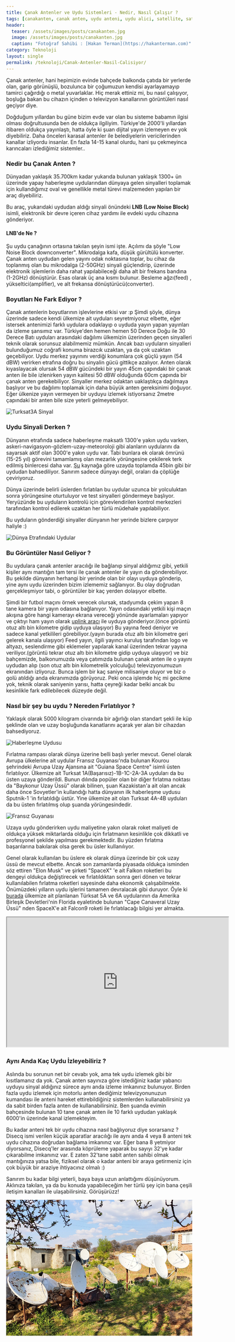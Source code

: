 ```yaml
---
title: Çanak Antenler ve Uydu Sistemleri - Nedir, Nasıl Çalışır ?
tags: [canakanten, canak anten, uydu anteni, uydu alici, satellite, satellite disk]
header:
  teaser: /assets/images/posts/canakanten.jpg
  image: /assets/images/posts/canakanten.jpg
  caption: "Fotoğraf Sahibi : [Hakan Terman](https://hakanterman.com)"
category: Teknoloji
layout: single
permalink: /teknoloji/Canak-Antenler-Nasil-Calisiyor/
---
```


Çanak antenler, hani hepimizin evinde bahçede balkonda çatıda bir yerlerde olan, garip görünüşlü, bozulunca bir çoğumuzun kendisi ayarlayamayıp tamirci çağırdığı o metal yuvarlaklar. Hiç merak ettiniz mi, bu nasıl çalışıyor, boşluğa bakan bu cihazın içinden o televizyon kanallarının görüntüleri nasıl geçiyor diye.

Doğduğum yıllardan bu güne bizim evde var olan bu sisteme babamın ilgisi olması doğrultusunda ben de oldukça ilgiliyim. Türkiye'de 2000'li yıllardan itibaren oldukça yayınlaştı, hatta öyle ki şuan dijital yayın izlemeyen ev yok diyebiliriz. Daha önceleri karasal antenler ile belediyelerin vericilerinden kanallar izliyordu insanlar. En fazla 14-15 kanal olurdu, hani şu çekmeyinca karıncaları izlediğimiz sistemler..

### Nedir bu Çanak Anten ?

Dünyadan yaklaşık 35.700km kadar yukarıda bulunan yaklaşık 1300+ ün üzerinde yapay haberleşme uydularından dünyaya gelen sinyalleri toplamak için kullandığımız oval ve genellikle metal türevi malzemeden yapılan bir araç diyebiliriz.

Bu araç, yukarıdaki uydudan aldığı sinyali önündeki **LNB (Low Noise Block)** isimli, elektronik bir devre içeren cihaz yardımı ile evdeki uydu cihazına gönderiyor.

#### LNB'de Ne ?

Şu uydu çanağının ortasına takılan şeyin ismi işte. Açılımı da şöyle "Low Noise Block downconverter". Mikrodalga kafa, düşük gürültülü konverter. Çanak anten uydudan gelen yayını odak noktasına toplar, bu cihaz da toplanmış olan bu mikrodalga (2-50GHz) sinyali güçlendirip, üzerinde elektronik işlemlerin daha rahat yapılabileceği daha alt bir frekans bandına (1-2GHz) dönüştürür. Esas olarak üç ana kısmı bulunur. Besleme ağzı(feed) , yükseltici(amplifier), ve alt frekansa dönüştürücü(converter).

### Boyutları Ne Fark Ediyor ?

Çanak antenlerin boyutlarının işlevlerine etkisi var :p Şimdi şöyle, dünya üzerinde sadece kendi ülkemize ait uyduları seyretmiyoruz elbette, eğer istersek antenimizi farklı uydulara odaklayıp o uyduda yayın yapan yayınları da izleme şansımız var. Türkiye'den hemen hemen 50 Derece Doğu ile 30 Derece Batı uyduları arasındaki dağılımı ülkemizin üzerinden geçen sinyalleri teknik olarak sorunsuz alabilmemiz mümkün. Ancak bazı uyduların sinyalleri bulunduğumuz coğrafi konuma birazcık uzaktan, ya da çok uzaktan geçebiliyor. Uydu merkez yayınını verdiği konumlara çok güçlü yayın (54 dBW) verirken etrafına doğru bu sinyalin gücü gittikçe azalıyor. Anten olarak kıyaslayacak olursak 54 dBW gücündeki bir yayın 45cm çapındaki bir çanak anten ile bile izlenirken yayın kalitesi 50 dBW olduğunda 60cm çapında bir çanak anten gerekebiliyor. Sinyaller merkez odaktan uaklaştıkça dağılmaya başlıyor ve bu dağılımı toplamak için daha büyük anten gereksinimi doğuyor. Eğer ülkenize yayın vermeyen bir uyduyu izlemek istiyorsanız 2metre çapındaki bir anten bile size yeterli gelmeyebiliyor.

![Turksat3A Sinyal](https://www.turksat.com.tr/sites/all/themes/turksat/images/UyduKapsama/T3ABati.png)

### Uydu Sinyali Derken ?

Dünyanın etrafında sadece haberleşme maksatlı 1300'e yakın uydu varken, askeri-navigasyon-gözlem-uzay-meteoroloji gibi alanların uydularını da sayarsak aktif olan 3000'e yakın uydu var. Tabi bunlara ek olarak ömrünü (15-25 yıl) görevini tamamlamış olan mezarlık yörüngesine çekilerek terk edilmiş binlercesi daha var. [Şu](http://www.celestrak.com/satcat/boxscore.php) kaynağa göre uzayda toplamda 45bin gibi bir uydudan bahsediliyor. Sanırım sadece dünyayı değil, oraları da çöplüğe çeviriyoruz.

Dünya üzerinde belirli üslerden fırlatılan bu uydular uzunca bir yolculuktan sonra yörüngesine oturtuluyor ve test sinyalleri göndermeye başlıyor. Yeryüzünde bu uyduların kontrolü için görevlendirilen kontrol merkezleri tarafından kontrol edilerek uzaktan her türlü müdehale yapılabiliyor.

Bu uyduların gönderdiği sinyaller dünyanın her yerinde bizlere çarpıyor haliyle :)

![Dünya Etrafındaki Uydular](https://i.sozcu.com.tr/wp-content/uploads/2015/12/24/pace-junk.jpg)

### Bu Görüntüler Nasıl Geliyor ?

Bu uydulara çanak antenler aracılığı ile bağlanıp sinyal aldığımız gibi, yetkili kişiler aynı mantığın tam tersi ile çanak antenler ile yayın da gönderebiliyor. Bu şekilde dünyanın herhangi bir yerinde olan bir olayı uyduya gönderip, yine aynı uydu üzerinden bizim izlememiz sağlanıyor. Bu olay doğrudan gerçekleşmiyor tabi, o görüntüler bir kaç yerden dolaşıyor elbette.

Şimdi bir futbol maçını örnek verecek olursak, stadyumda çekim yapan 8 tane kamera bir yayın odasına bağlanıyor. Yayın odasındaki yetkili kişi maçın akışına göre hangi kamerayı ekrana vereceği yönünde ayarlamaları yapıyor ve çıktıyı ham yayın olarak [uplink aracı](http://) ile uyduya gönderiyor.(önce görüntü otuz altı bin kilometre gidip uyduya ulaşıyor) Bu yayına feed deniyor ve sadece kanal yetkilileri görebiliyor.(yayın burada otuz altı bin kilometre geri gelerek kanala ulaşıyor) Feed yayın, ilgili yayıncı kuruluş tarafından logo ve altyazı, seslendirme gibi eklemeler yapılarak kanal üzerinden tekrar yayına veriliyor.(görüntü tekrar otuz altı bin kilometre gidip uyduya ulaşıyor) ve biz bahçemizde, balkonumuzda veya çatımızda bulunan çanak anten ile o yayını uydudan alıp (son otuz altı bin kilometrelik yolculuğu) televizyonumuzun ekranından izliyoruz. Bunca işlem bir kaç saniye milisaniye oluyor ve biz o golü atıldığı anda ekranımızda görüyoruz. Peki onca işlemde hiç mi gecikme yok, teknik olarak saniyenin yarısı, hatta çeyreği kadar belki ancak bu kesinlikle fark edilebilecek düzeyde değil.

### Nasıl bir şey bu uydu ? Nereden Fırlatılıyor ?

Yaklaşık olarak 5000 kilogram civarında bir ağırlığı olan standart şekli ile küp şeklinde olan ve uzay boşluğunda kanatlarını açarak yer alan bir cihazdan bahsediyoruz.

![Haberleşme Uydusu](https://i2.milimaj.com/i/milliyet/75/0x410/5c8e4f7445d2a07c10486a9e.jpg)

Fırlatma rampası olarak dünya üzerine belli başlı yerler mevcut. Genel olarak Avrupa ülkelerine ait uydular Fransız Guyanası'nda bulunan Kourou şehrindeki Avrupa Uzay Ajansına ait "Guiana Space Centre" isimli üsten fırlatılıyor.
Ülkemize ait Turksat 1A(Başarısız)-1B-1C-2A-3A uyduları da bu üsten uzaya gönderildi. Bunun dılında popüler olan bir diğer fırlatma noktası da "Baykonur Uzay Üssü" olarak bilinen, şuan Kazakistan'a ait olan ancak daha önce Sovyetler'in kullandığı hatta dünyanın ilk haberleşme uydusu Sputnik-1 'in fırlatıldığı üstür.
Yine ülkemize ait olan Turksat 4A-4B uyduları da bu üsten fırlatılmış olup şuanda yörüngesindedir.

![Fransız Guyanası](https://www.marcodilauro.com/wp-content/uploads/2015/09/MDL_GUYANNE001-1024x683.jpg)

Uzaya uydu gönderirken uydu maliyetine yakın olarak roket maliyeti de oldukça yüksek miktarlarda olduğu için fırlatmanın kesinlikle çok dikkatli ve profesyonel şekilde yapılması gerekmektedir. Bu yüzden fırlatma başarılarına bakılarak olsa gerek bu üsler kullanılıyor.

Genel olarak kullanılan bu üslere ek olarak dünya üzerinde bir çok uzay üssü de mevcut elbette. Ancak son zamanlarda piyasada oldukça isminden söz ettiren "Elon Musk" ve şirketi "SpaceX" 'e ait Falkon roketleri bu dengeyi oldukça değiştirecek ve fırlatıldıktan sonra geri dönen ve tekrar kullanılabilen fırlatma roketleri sayesinde daha ekonomik çalışabilmekte. Önümüzdeki yılların uydu işlerini tamamen devralacak gibi duruyor. Öyle ki [burada](https://en.wikipedia.org/wiki/T%C3%BCrksat_(satellite)) ülkemize ait planlanan Türksat 5A ve 6A uydularının da Amerika Birleşik Devletleri'nin Florida eyaletinde bulunan "Cape Canaveral Uzay Üssü" nden SpaceX'e ait Falcon9 roketi ile fırlatılacağı bilgisi yer almakta.

<iframe src="https://www.youtube.com/embed/sX1Y2JMK6g8" width="600" height="350" allowfullscreen></iframe>

### Aynı Anda Kaç Uydu İzleyebiliriz ?

Aslında bu sorunun net bir cevabı yok, ama tek uydu izlemek gibi bir kısıtlamanız da yok. Çanak anten sayınıza göre istediğiniz kadar yabancı uyduyu sinyal aldığınız sürece aynı anda izleme imkanınız bulunuyor. Birden fazla uydu izlemek için motorlu anten dediğimiz televizyonunuzun kumandası ile anteni hareket ettirebildiğiniz sistemlerden kullanabilirsiniz ya da sabit birden fazla anten de kullanabilirsiniz. Ben şuanda evimin bahçesinde bulunan 10 tane çanak anten ile 10 farklı uydudan yaklaşık 6000'in üzerinde kanal izlemekteyim.

Bu kadar anteni tek bir uydu cihazına nasıl bağlıyoruz diye sorarsanız ? Disecq ismi verilen küçük aparatlar aracılığı ile aynı anda 4 veya 8 anteni tek uydu cihazına doğrudan bağlama imkanınız var. Eğer bana 8 yetmiyor diyorsanız, Disecq'ler arasında köprüleme yaparak bu sayıyı 32'ye kadar çıkarabilme imkanınız var. E zaten 32'tane sabit anten sahibi olmak mantığınıza yatsa bile, fiziksel olarak o kadar anteni bir araya getirmeniz için çok büyük bir araziye ihtiyacınız olmalı :)

Sanırım bu kadar bilgi yeterli, baya baya uzun anlattığımı düşünüyorum. Aklınıza takılan, ya da bu konuda yapabileceğim her türlü şey için bana çeşili iletişim kanalları ile ulaşabilirsiniz. Görüşürüzz!

![Antenlerim](/assets/images/posts/yazi/canak.jpg)
